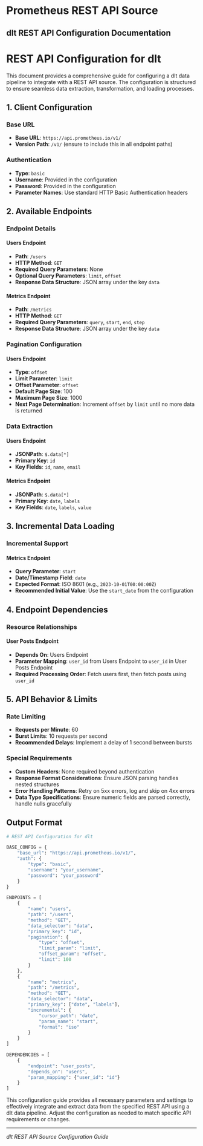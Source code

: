 # Prometheus REST API Source

## dlt REST API Configuration Documentation

# REST API Configuration for dlt

This document provides a comprehensive guide for configuring a dlt data pipeline to integrate with a REST API source. The configuration is structured to ensure seamless data extraction, transformation, and loading processes.

## 1. Client Configuration

### Base URL
- **Base URL**: `https://api.prometheus.io/v1/`
- **Version Path**: `/v1/` (ensure to include this in all endpoint paths)

### Authentication
- **Type**: `basic`
- **Username**: Provided in the configuration
- **Password**: Provided in the configuration
- **Parameter Names**: Use standard HTTP Basic Authentication headers

## 2. Available Endpoints

### Endpoint Details

#### Users Endpoint
- **Path**: `/users`
- **HTTP Method**: `GET`
- **Required Query Parameters**: None
- **Optional Query Parameters**: `limit`, `offset`
- **Response Data Structure**: JSON array under the key `data`

#### Metrics Endpoint
- **Path**: `/metrics`
- **HTTP Method**: `GET`
- **Required Query Parameters**: `query`, `start`, `end`, `step`
- **Response Data Structure**: JSON array under the key `data`

### Pagination Configuration

#### Users Endpoint
- **Type**: `offset`
- **Limit Parameter**: `limit`
- **Offset Parameter**: `offset`
- **Default Page Size**: 100
- **Maximum Page Size**: 1000
- **Next Page Determination**: Increment `offset` by `limit` until no more data is returned

### Data Extraction

#### Users Endpoint
- **JSONPath**: `$.data[*]`
- **Primary Key**: `id`
- **Key Fields**: `id`, `name`, `email`

#### Metrics Endpoint
- **JSONPath**: `$.data[*]`
- **Primary Key**: `date`, `labels`
- **Key Fields**: `date`, `labels`, `value`

## 3. Incremental Data Loading

### Incremental Support

#### Metrics Endpoint
- **Query Parameter**: `start`
- **Date/Timestamp Field**: `date`
- **Expected Format**: ISO 8601 (e.g., `2023-10-01T00:00:00Z`)
- **Recommended Initial Value**: Use the `start_date` from the configuration

## 4. Endpoint Dependencies

### Resource Relationships

#### User Posts Endpoint
- **Depends On**: Users Endpoint
- **Parameter Mapping**: `user_id` from Users Endpoint to `user_id` in User Posts Endpoint
- **Required Processing Order**: Fetch users first, then fetch posts using `user_id`

## 5. API Behavior & Limits

### Rate Limiting
- **Requests per Minute**: 60
- **Burst Limits**: 10 requests per second
- **Recommended Delays**: Implement a delay of 1 second between bursts

### Special Requirements
- **Custom Headers**: None required beyond authentication
- **Response Format Considerations**: Ensure JSON parsing handles nested structures
- **Error Handling Patterns**: Retry on 5xx errors, log and skip on 4xx errors
- **Data Type Specifications**: Ensure numeric fields are parsed correctly, handle nulls gracefully

## Output Format

```python
# REST API Configuration for dlt

BASE_CONFIG = {
    "base_url": "https://api.prometheus.io/v1/",
    "auth": {
        "type": "basic",
        "username": "your_username",
        "password": "your_password"
    }
}

ENDPOINTS = [
    {
        "name": "users",
        "path": "/users",
        "method": "GET",
        "data_selector": "data",
        "primary_key": "id",
        "pagination": {
            "type": "offset",
            "limit_param": "limit",
            "offset_param": "offset",
            "limit": 100
        }
    },
    {
        "name": "metrics",
        "path": "/metrics",
        "method": "GET",
        "data_selector": "data",
        "primary_key": ["date", "labels"],
        "incremental": {
            "cursor_path": "date",
            "param_name": "start",
            "format": "iso"
        }
    }
]

DEPENDENCIES = [
    {
        "endpoint": "user_posts",
        "depends_on": "users",
        "param_mapping": {"user_id": "id"}
    }
]
```

This configuration guide provides all necessary parameters and settings to effectively integrate and extract data from the specified REST API using a dlt data pipeline. Adjust the configuration as needed to match specific API requirements or changes.

---
*dlt REST API Source Configuration Guide*
